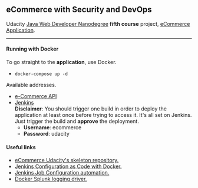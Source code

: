 ## eCommerce with Security and DevOps

Udacity [Java Web Developer Nanodegree](https://www.udacity.com/course/java-developer-nanodegree--nd035) 
**fifth course** project, 
[eCommerce Application](https://github.com/udacity/nd035-c4-Security-and-DevOps).

****
#### Running with Docker

To go straight to the **application**, use Docker.

- ```docker-compose up -d```

Available addresses.
- [e-Commerce API](http://localhost:8080)
- [Jenkins](http://localhost:9000/blue)   
  **Disclaimer**: You should trigger one build in order to deploy the application at least once before trying to access it.
  It's all set on Jenkins. Just trigger the build and **approve** the deployment.
    - **Username**: ecommerce
    - **Password**: udacity

#### Useful links ###
* [eCommerce Udacity's skeleton repository.](https://github.com/udacity/nd035-c4-Security-and-DevOps)
* [Jenkins Configuration as Code with Docker.](https://www.digitalocean.com/community/tutorials/how-to-automate-jenkins-setup-with-docker-and-jenkins-configuration-as-code)
* [Jenkins Job Configuration automation.](https://www.digitalocean.com/community/tutorials/how-to-automate-jenkins-job-configuration-using-job-dsl)
* [Docker Splunk logging driver.](https://medium.com/@caysever/docker-splunk-logging-driver-c70dd78ad56a)
